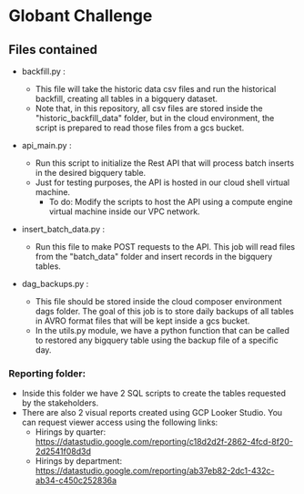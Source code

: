 # Globant Challenge

## Files contained

- backfill.py :
  - This file will take the historic data csv files and run the historical backfill, creating all tables in a bigquery dataset.
  - Note that, in this repository, all csv files are stored inside the "historic_backfill_data" folder, but in the cloud environment, the script is prepared to read those files from a gcs bucket.
  
- api_main.py :
  - Run this script to initialize the Rest API that will process batch inserts in the desired bigquery table.
  - Just for testing purposes, the API is hosted in our cloud shell virtual machine. 
    - To do: Modify the scripts to host the API using a compute engine virtual machine inside our VPC network.

- insert_batch_data.py :
  - Run this file to make POST requests to the API. This job will read files from the "batch_data" folder and insert records in the bigquery tables.
  
- dag_backups.py :
  - This file should be stored inside the cloud composer environment dags folder. The goal of this job is to store daily backups of all tables in AVRO format files that will be kept inside a gcs bucket.
  - In the utils.py module, we have a python function that can be called to restored any bigquery table using the backup file of a specific day.

  
### Reporting folder:
  - Inside this folder we have 2 SQL scripts to create the tables requested by the stakeholders.
  - There are also 2 visual reports created using GCP Looker Studio. You can request viewer access using the following links:
    - Hirings by quarter: https://datastudio.google.com/reporting/c18d2d2f-2862-4fcd-8f20-2d2541f08d3d
    - Hirings by department: https://datastudio.google.com/reporting/ab37eb82-2dc1-432c-ab34-c450c252836a